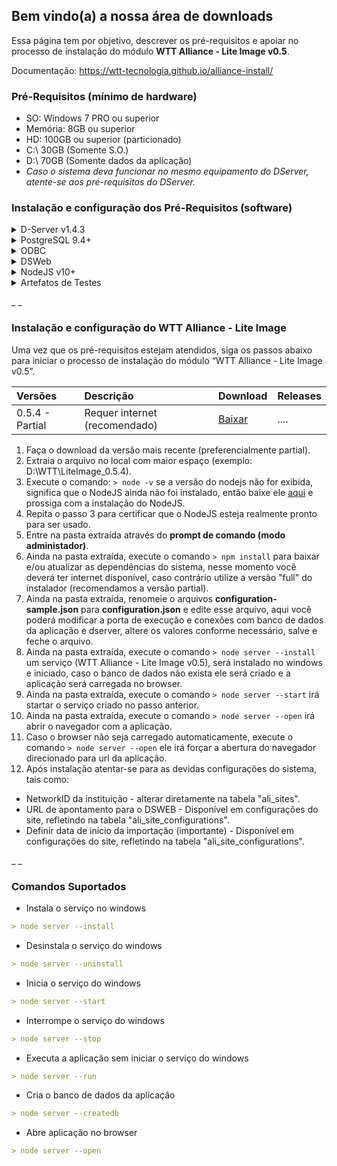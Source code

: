 ## Bem vindo(a) a nossa área de downloads

Essa página tem por objetivo, descrever os pré-requisitos e apoiar no processo de instalação do módulo **WTT Alliance - Lite Image v0.5**.

Documentação: https://wtt-tecnologia.github.io/alliance-install/

### Pré-Requisitos (mínimo de hardware)
- SO: Windows 7 PRO ou superior
- Memória: 8GB ou superior
- HD: 100GB ou superior (particionado)
- C:\ 30GB (Somente S.O.)
- D:\ 70GB (Somente dados da aplicação)
- _Caso o sistema deva funcionar no mesmo equipamento do DServer, atente-se aos pré-requisitos do DServer._



### Instalação e configuração dos Pré-Requisitos (software)



<details><summary> D-Server v1.4.3 </summary>
	<p>
	 <h5 style="margin-left: 30px;" font size="14px">
	 	<a href="https://s3-sa-east-1.amazonaws.com/wtt-lite-image-0.5/D-Server.zip"><b>Download D-Server</b></a>
	 </h5>
		<ol>
			<li> No arquivo baixado do link acima, encontra-se o instalador, manual de instalação e configuração.</li>
			<li> Crie uma pasta "WTT" na raiz do diretório local com maior espaço (exemplo: D:\WTT).</li>
			<li> Extrair do arquivo compactado a pasta "dserver", colocando-a dentro da pasta WTT, criada anteriormente. (exemplo: D:\WTT\dserver).</li>
			<li> Executar o programa como Administrador "WTTdserverSvc.exe" dentro da pasta \\wtt\dserver\prg </li>
			<ul>
				<li style="color:red;"> ! Caso apresente erro "Run-time error 70 - Permission denied", copie os arquivos localizado na pasta System32 (\WTT\dserver\SYSTEM32) e cole na pasta C:\Windows\SysWOW64 (caso seja windows 64bits), abra o Prompt de comando em modo administrador e utilize os comandos abaixo para registrar as DLLs: 
					<li> C:\Windows\SysWOW64>regsvr32 MSCOMCTL.OCX </li>
					<li> C:\Windows\SysWOW64>regsvr32 MSSTDFMT.DLL </li>
				    <li> C:\Windows\SysWOW64>regsvr32 NTSVC.ocx </li>
				  	<li> C:\Windows\SysWOW64>regsvr32 tabctl32.ocx </li>
			  	</li>
		  	</ul>
			<li> Na aba configurações > avançado > clique em; Instalar serviço.</li>
			<li> Ativar Dserver.</li>
			<li> Na aba configurações > Servidor > Marcar flag "habilitar importação de arquivos dicom".</li>
			<li> Na raiz da pasta "WTT", crie uma pasta "storage" dentro dela crie uma pasta "dcmimport" (exemplo: C:\WTT\storage\dcmimport).</li>
			<li> Instale o Postgres conforme tópico abaixo..</li>
		</ol>
	</p>
</details>



<details><summary> PostgreSQL 9.4+ </summary>
	<p>
	 <h5 style="margin-left: 30px;" font size="14px">
	 	<a href="https://s3-sa-east-1.amazonaws.com/wtt-lite-image-0.5/Postgres.zip"><b>Download PostgreSQL 9.4</b></a>
	 </h5>
		<ol>
			<li> No arquivo baixado do link acima, encontra-se o instalador, manual de instalação e configuração.</li>
			<li> Crie uma pasta "suporte" na raiz da pasta "WTT" e extraia o arquivo compactado na pasta Suporte (exemplo: D:\WTT\suporte\postgres).</li>
			<li> Execute como Administrador o instalador "postgresql-9.4.5-1-windows-x64.exe" e na última tela, remova a flag "launch stack Builder at exit?" apresentada no final da instalação </li>
			<li> Abrir Pagadmim, clique em PostgreSQL, informe a senha criada anteriormente.</li>
			<li> Crie table space com nome "WTTDSERVER", Owner "postgres", na aba Definition informe o diretório DB do dserver (exemplo: C:\WTT\dserver\Db).</li>
			<li> Crie Database com nome "WTTDSERVER", Owner "postgres", em Definition seleciona a table space "WTTDSERVER", na aba Variables em variables name, Selecione "standard_conforming_strings", marca o box "Variable value"e clica em ADD/change, clicar em ok.</li>
			<li> Selecione a Database "WTTDSERVER", clique em SQL, informe o script padrão do banco de dados (.txt disponibilizado no arquivo baixado), e clique em "execute query" (botão play).</li>
			<li> Instale o ODBC (disponibilizado abaixo) e efetue a configuração. </li>
		</ol>
	</p>
</details>



<details><summary> ODBC </summary>
	<p>
	 <h5 style="margin-left: 30px;" font size="14px">
	 	<a href="https://s3-sa-east-1.amazonaws.com/wtt-lite-image-0.5/ODBC.zip"><b>Download ODBC</b></a>
	 </h5>
		<ol>
			<li> No arquivo baixado do link acima, encontra-se o instalador, manual de instalação e configuração.</li>
			<li> Extraia o arquivo compactado na pasta Suporte (exemplo: D:\WTT\suporte\ODBC).</li>
			<li> Execute como Administrador o instalador "psqlodbc-setup.exe".</li>
			<li> Abra o ODBC, na aba "DNS de Sistema" clique em adincionar > selecione PostgreSQL ANSI e configure os dados referente as tabelas WTTDSERVER.</li>
			<li> Configure no D-Server o banco de dados criado, seguindo manual de configuração do do D-Server</li>
		</ol>
	</p> 
</details>



<details><summary> DSWeb </summary>
	<p>
	 <h5 style="margin-left: 30px;" font size="14px">
	 	<a href="https://s3-sa-east-1.amazonaws.com/wtt-lite-image-0.5/DsWeb.zip"><b>Download DSWeb</b></a>
	 </h5>
		<ol>
			<li> No arquivo baixado do link acima, encontra-se o instalador e manual de instalação e configuração. </li>
			<li> Extraia o arquivo compactado na pasta Suporte (exemplo: D:\WTT\suporte\DsWeb).</li>
			<li> Installar o IIS em recursos do windows e garantir que a opção CGI e asp.net 4.7 ou superior estejam marcados. (IIS > Serviços da World Wide Web > Recursos de Desenvolvimento de Aplicativos > asp.net 4.7 e logo abaixo tem CGI ). </li>
			<li> Criar o usuário wttservice (local) em gerenciamento do computador e definir com perfil de administrador. </li>
			<li> Abra o IIS, na raiz do mesmo (primeiro item da coluna esquerda), seleciona "Restrições ISAPI e CGI" e clica em "Editar configurações de recurso" e marca a opção: Permitir módulos CGI não especificado. </li>
			<li> Default Web Site ( adicionar novo diretório virtual > Alias: STORAGE, Caminho fisico "c:\WTT\storage"´> conectar como: selecionar usuário WTTService  ) </li>
			<li> Default Web Site > Storage ( selecionar Tipos de MIME e adicionar extenção .dat (binary/dat), .dcm (binary/dcm) ) </li>
			<li> Execute como Administrador o arquivo “headers.cmd”, baixado anteriormente e extraído na pasta suporte (exemplo: D:\WTT\suporte\DsWeb). Esse arquivo adicionará no diretório virtual STORAGE, uma configuração dentro de “Cabeçalhos de Resposta HTTP”.</li>
			<li> Feche a janela do IIS e execute como Administrador o instalador "urlrewrite2.exe", baixado anteriormente e extraído na pasta suporte (exemplo: D:\WTT\suporte\DsWeb) . </li>
			<li> Abra novamente o IIS, em "Default Web Site" criar diretório virtual “DSWEB”  (adicionar novo diretório virtual > Alias: “DSWEB”, Caminho fisico "c:\WTT\Dserver\Web"´> conectar como: selecionar usuário WTTService). </li>
			<li> Dentro do diretório virtual DSWEB, abra a opção “Mapeamentos de Manipulador” e clique em “Editar permissões de recurso”. Adicione a permissão “Executar”. </li>
			<li> Dentro do diretório virtual DSWEB, abra a opção “URL Rewrite” > Add Rule(s)... 
				<ul>
				<li> Inbound rules - Blank rule - Preencha os seguintes campos: </li>
				<li> - Name: DsWeb.exe </li>
				<li> - Requested URL: Matches the Pattern </li>
				<li> - Using: Regular Expressions </li>
				<li> - Pattern: .* </li>
				<li> - Ignore case: habilitado </li>
				<li> - Expanda a sessão “Conditions” e preencha o seguinte campo: </li>
				<li> - Logical grouping: Match Any </li>
				<li> - Clique em “Add...” e preencha os seguintes campos: </li>
				<li> - Check if input string: Is Not a File </li>
				<li> - Condition input: {REQUEST_FILENAME}</li>
				<li style="color:red;"> - Atenção: se a opção “Is Not a File” não estiver aparecendo, confira se na instalação do IIS foi adicionada a opção “ASP” ou “ASP.net”. </li>
				<li> - Clique em “OK” para salvar e fechar a condição criada. </li>
				<li> - Expanda a sessão “Action” e preencha os seguintes campos: </li>
				<li> - Action type: Rewrite </li>
				<li> - Rewrite URL: DsWeb.exe/{R:0} </li>
				<li> - Append query string: habilitado </li>
				<li> - Clique em “Aplicar” no menu do lado direito para salvar a regra. </li>
				<li> - Para verificar se o diretório virtual foi criado corretamente e está acessível, acesse o seguinte endereço no navegador:  </li>
				<li> - http://localhost:porta/DsWeb/version ou http://IP_SERVIDOR:PORTA/DsWeb/version. (exemplo: http://127.0.0.1/dsweb/version) No Chrome e no Firefox, deve exibir uma página com a versão do DsWeb. No Internet Explorer, deve exibir uma mensagem perguntando se deseja salvar o arquivo “version.json”. Salve o arquivo e abra com o bloco de notas, o conteúdo deve ser um texto mostrando a versão do DsWeb. </li>
				</ul>
			</li>
		</ol>
	</p>
</details>



<details><summary> NodeJS v10+ </summary>
	<p>
	 <h5 style="margin-left: 30px;" font size="14px">
		 <a href="https://s3-sa-east-1.amazonaws.com/wtt-lite-image-0.5/NodeJs.zip"><b>Download NodeJS v10+</b></a>
	 </h5>
		<ol>
			<li> Baixe o arquivo utilizando o link acima. </li>
			<li> Extraia o arquivo compactado na pasta Suporte (exemplo: D:\WTT\suporte\NodeJs).</li>
			<li> Executar o instalador. </li>
		</ol>
	</p>
</details>



<details><summary> Artefatos de Testes </summary>
	<p>
	 <h5 style="margin-left: 30px;" font size="14px">
	 	<a href="https://s3-sa-east-1.amazonaws.com/wtt-lite-image-0.5/Massa+de+Testes.zip"><b>Download Artefatos de Testes</b></a>
	 </h5>
		<ol>
			<li> No arquivo baixado do link acima, encontra-se artefatos para apoiar os testes pós instalação. </li>
			<li> Extraia o arquivo compactado na pasta Suporte (exemplo: D:\WTT\suporte\Massa de Testes).</li>
		</ol>
	</p>
</details>




_ _

### Instalação e configuração do WTT Alliance - Lite Image


Uma vez que os pré-requisitos estejam atendidos, siga os passos abaixo para iniciar o processo de instalação do módulo “WTT Alliance - Lite Image v0.5”.

| Versões | Descrição | Download | Releases
|:-------------|:------------------|:----------------|:----------------|
| 0.5.4 - Partial | Requer internet (recomendado) | [Baixar](https://s3-sa-east-1.amazonaws.com/wtt-lite-image-0.5/LiteImage_0.5.4.zip) | .... |


1. Faça o download da versão mais recente (preferencialmente partial).
2. Extraia o arquivo no local com maior espaço (exemplo: D:\WTT\LiteImage_0.5.4).
3. Execute o comando: `> node -v` se a versão do nodejs não for exibida, significa que o NodeJS ainda não foi instalado, então baixe ele [aqui](https://nodejs.org/dist/v12.13.1/node-v12.13.1-x64.msi) e prossiga com a instalação do NodeJS.
4. Repita o passo 3 para certificar que o NodeJS esteja realmente pronto para ser usado.
5. Entre na pasta extraída através do **prompt de comando (modo administador)**.
6. Ainda na pasta extraída, execute o comando `> npm install` para baixar e/ou atualizar as dependências do sistema, nesse momento você deverá ter internet disponível, caso contrário utilize a versão "full" do instalador (recomendamos a versão partial).
7. Ainda na pasta extraída, renomeie o arquivos **configuration-sample.json** para **configuration.json** e edite esse arquivo, aqui você poderá modificar a porta de execução e conexões com banco de dados da aplicação e dserver, altere os valores conforme necessário, salve e feche o arquivo.
8. Ainda na pasta extraída, execute o comando `> node server --install` um serviço (WTT Alliance - Lite Image v0.5), será instalado no windows e iniciado, caso o banco de dados não exista ele será criado e a aplicação será carregada no browser.
9. Ainda na pasta extraída, execute o comando `> node server --start` irá startar o serviço criado no passo anterior.
10. Ainda na pasta extraída, execute o comando `> node server --open` irá abrir o navegador com a aplicação.
11. Caso o browser não seja carregado automaticamente, execute o comando `> node server --open` ele irá forçar a abertura do navegador direcionado para url da aplicação.
12. Após instalação atentar-se para as devidas configurações do sistema, tais como:
- NetworkID da instituição - alterar diretamente na tabela "ali_sites".
- URL de apontamento para o DSWEB - Disponível em configurações do site, refletindo na tabela "ali_site_configurations".
- Definir data de início da importação (importante) - Disponível em configurações do site, refletindo na tabela "ali_site_configurations".


_ _
### Comandos Suportados
- Instala o serviço no windows
```markdown
> node server --install
```

- Desinstala o serviço do windows
```markdown
> node server --uninstall
```

- Inicia o serviço do windows
```markdown
> node server --start
```

- Interrompe o serviço do windows
```markdown
> node server --stop
```

- Executa a aplicação sem iniciar o serviço do windows
```markdown
> node server --run
```

- Cria o banco de dados da aplicação
```markdown
> node server --createdb
```

- Abre aplicação no browser
```markdown
> node server --open
```
